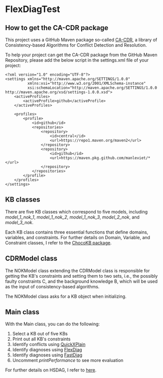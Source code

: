 # FlexDiagTest

## How to get the CA-CDR package

This project uses a GitHub Maven package so-called [CA-CDR](https://github.com/manleviet/CA-CDR), a library of Consistency-based Algorithms for Conflict Detection and Resolution.

To help your project can get the CA-CDR package from the GitHub Maven Repository, please add the below script in the settings.xml file of your project:

```
<?xml version="1.0" encoding="UTF-8"?>
<settings xmlns="http://maven.apache.org/SETTINGS/1.0.0"
          xmlns:xsi="http://www.w3.org/2001/XMLSchema-instance"
          xsi:schemaLocation="http://maven.apache.org/SETTINGS/1.0.0 http://maven.apache.org/xsd/settings-1.0.0.xsd">
    <activeProfiles>
        <activeProfile>github</activeProfile>
    </activeProfiles>

    <profiles>
        <profile>
            <id>github</id>
            <repositories>
                <repository>
                    <id>central</id>
                    <url>https://repo1.maven.org/maven2</url>
                </repository>
                <repository>
                    <id>github</id>
                    <url>https://maven.pkg.github.com/manleviet/*</url>
                </repository>
            </repositories>
        </profile>
    </profiles>
</settings>
```

## KB classes

There are five KB classes which correspond to five models, including _model_1_nok_1_, _model_1_nok_2_, _model_1_nok_3_, _model_2_nok_, and _model_3_nok_.

Each KB class contains three essential functions that define domains, variables, and constraints. For further details on Domain, Variable, and Constraint classes, I refer to the [ChocoKB package](https://github.com/manleviet/ChocoKB).

## CDRModel class

The NOKModel class extending the CDRModel class is responsible for getting the KB's constraints and setting them to two sets, i.e., the possibly faulty constraints C, and the background knowledge B, which will be used as the input of consistency-based algorithms.

The NOKModel class asks for a KB object when initializing.

## Main class

With the Main class, you can do the following:

1. Select a KB out of five KBs
2. Print out all KB's constraints
3. Identify conflicts using [QuickXPlain](https://github.com/manleviet/CA-CDR/blob/main/src/main/java/at/tugraz/ist/ase/cacdr/algorithms/QuickXPlain.java)
4. Identify diagnoses using [FlexDiag](https://github.com/manleviet/CA-CDR/blob/second_version/src/main/java/at/tugraz/ist/ase/cacdr/algorithms/FlexDiag.java)
5. Identify diagnoses using [FastDiag](https://github.com/manleviet/CA-CDR/blob/main/src/main/java/at/tugraz/ist/ase/cacdr/algorithms/FastDiagV2.java)
6. Uncomment _printPerformance_ to see more evaluation

For further details on HSDAG, I refer to [here](https://github.com/manleviet/CA-CDR/blob/second_version/src/main/java/at/tugraz/ist/ase/cacdr/algorithms/hsdag/HSDAG.java).
